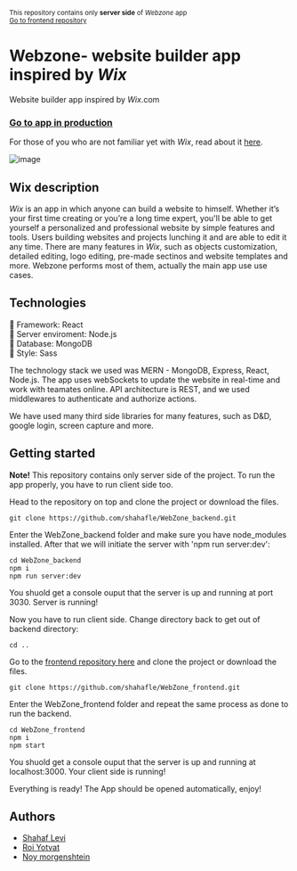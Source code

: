 <sub>This repository contains only **server side** of _Webzone_ app</sub>  
<sub><a href="https://github.com/shahafle/WebZone_frontend">Go to frontend repository</a></sub>

# Webzone- website builder app inspired by _Wix_

Website builder app inspired by _Wix_.com

### [Go to app in production](https://webzone.onrender.com/)

For those of you who are not familiar yet with _Wix_, read about it [here](#wix-description). 

![image](https://user-images.githubusercontent.com/88834944/198869046-457eb628-98bf-490a-9eff-6a8e8b5fcee1.png)

## Wix description
_Wix_ is an app in which anyone can build a website to himself. Whether it’s your first time creating or you’re a long time expert, you'll be able to get yourself a personalized and professional website by simple features and tools. Users building websites and projects lunching it and are able to edit it any time. There are many features in _Wix_, such as objects customization, detailed editing, logo editing, pre-made sectinos and website templates and more. Webzone performs most of them, actually the main app use use cases.

## Technologies
🧰 Framework: React  
🔌 Server enviroment: Node.js  
💾 Database: MongoDB  
🎨 Style: Sass

The technology stack we used was MERN - MongoDB, Express, React, Node.js.
The app uses webSockets to update the website in real-time and work with teamates online.
API architecture is REST, and we used middlewares to authenticate and authorize actions.

We have used many third side libraries for many features, such as D&D, google login, screen capture and more.

## Getting started
**Note!** This repository contains only server side of the project. To run the app properly, you have to run client side too.

Head to the repository on top and clone the project or download the files.

```
git clone https://github.com/shahafle/WebZone_backend.git
```

Enter the WebZone_backend folder and make sure you have node_modules installed. After that we will initiate the server with 'npm run server:dev':

```
cd WebZone_backend
npm i 
npm run server:dev
```
You shuold get a console ouput that the server is up and running at port 3030. Server is running!

Now you have to run client side. Change directory back to get out of backend directory:

```
cd ..
```

Go to the [frontend repository here](https://github.com/shahafle/WebZone_frontend) and clone the project or download the files. 

```
git clone https://github.com/shahafle/WebZone_frontend.git
```

Enter the WebZone_frontend folder and repeat the same process as done to run the backend.

```
cd WebZone_frontend
npm i 
npm start
```
You shuold get a console ouput that the server is up and running at localhost:3000. Your client side is running!

Everything is ready! The App should be opened automatically, enjoy!

## Authors
* [Shahaf Levi](https://github.com/shahafle)
* [Roi Yotvat](https://github.com/roiyot26)
* [Noy morgenshtein](https://github.com/Noy25)
